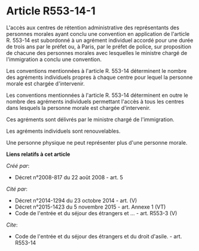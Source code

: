 # Article R553-14-1

L'accès aux centres de rétention administrative des représentants des personnes morales ayant conclu une convention en
application de l'article R. 553-14 est subordonné à un agrément individuel accordé pour une durée de trois ans par le préfet
ou, à Paris, par le préfet de police, sur proposition de chacune des personnes morales avec lesquelles le ministre chargé de
l'immigration a conclu une convention. 

Les conventions mentionnées à l'article R. 553-14 déterminent le nombre des agréments individuels propres à chaque centre
pour lequel la personne morale est chargée d'intervenir. 

Les conventions mentionnées à l'article R. 553-14 déterminent en outre le nombre des agréments individuels permettant l'accès
à tous les centres dans lesquels la personne morale est chargée d'intervenir. 

Ces agréments sont délivrés par le ministre chargé de l'immigration. 

Les agréments individuels sont renouvelables. 

Une personne physique ne peut représenter plus d'une personne morale.

**Liens relatifs à cet article**

_Créé par_:

  - Décret n°2008-817 du 22 août 2008 - art. 5

_Cité par_:

  - Décret n°2014-1294 du 23 octobre 2014 - art. (V)
  - Décret n°2015-1423 du 5 novembre 2015 - art. Annexe 1 (VT)
  - Code de l'entrée et du séjour des étrangers et ... - art. R553-3 (V)

_Cite_:

  - Code de l'entrée et du séjour des étrangers et du droit d'asile. - art. R553-14
